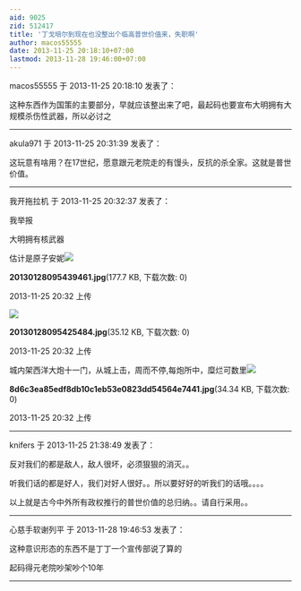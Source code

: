 ```yaml
---
aid: 9025
zid: 512417
title: '丁戈培尔到现在也没整出个临高普世价值来，失职啊'
author: macos55555
date: 2013-11-25 20:18:10+07:00
lastmod: 2013-11-28 19:46:00+07:00
---
```


macos55555 于 2013-11-25 20:18:10 发表了：

这种东西作为国策的主要部分，早就应该整出来了吧，最起码也要宣布大明拥有大规模杀伤性武器，所以必讨之

---------

akula971 于 2013-11-25 20:31:39 发表了：

这玩意有啥用？在17世纪，愿意跟元老院走的有馒头，反抗的杀全家。这就是普世价值。

---------

我开拖拉机 于 2013-11-25 20:32:37 发表了：

我举报

大明拥有核武器

估计是原子安妮![](https://cdn.jsdelivr.net/gh/lzjluzijie/beichao@main/static/img/203202g6g7j9mxwmjrxs5x.jpg)



**20130128095439461.jpg**(177.7 KB, 下载次数: 0)



2013-11-25 20:32 上传



![](https://cdn.jsdelivr.net/gh/lzjluzijie/beichao@main/static/img/20320235885bvq6xw333j3.jpg)



**20130128095425484.jpg**(35.12 KB, 下载次数: 0)



2013-11-25 20:32 上传



城内架西洋大炮十一门，从城上击，周而不停,每炮所中，糜烂可数里![](https://cdn.jsdelivr.net/gh/lzjluzijie/beichao@main/static/img/2032018wbwi82uw2qb5nzw.jpg)



**8d6c3ea85edf8db10c1eb53e0823dd54564e7441.jpg**(34.34 KB, 下载次数: 0)



2013-11-25 20:32 上传

---------

knifers 于 2013-11-25 21:38:49 发表了：

反对我们的都是敌人，敌人很坏，必须狠狠的消灭。。

听我们话的都是好人，我们对好人很好。。所以要好好的听我们的话哦。。。。

以上就是古今中外所有政权推行的普世价值的总归纳。。请自行采用。。

---------

心慈手软谢列平 于 2013-11-28 19:46:53 发表了：

这种意识形态的东西不是丁丁一个宣传部说了算的

起码得元老院吵架吵个10年

---------

